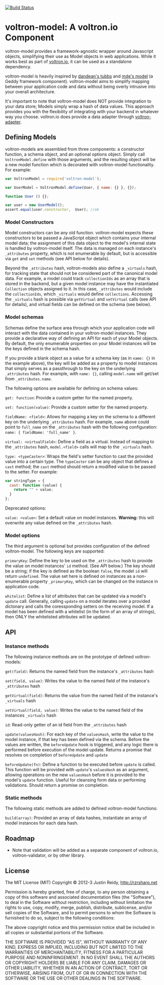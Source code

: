 [![Build Status](https://travis-ci.org/jmreidy/VoltronModel.png)](https://travis-ci.org/jmreidy/VoltronModel)

# voltron-model: A voltron.io Component

voltron-model provides a framework-agnostic wrapper around Javascript objects,
simplifying their use as Model objects in web applications. While it works best
as part of [voltron.io](https://github.com/jmreidy/voltron.io), it can be used
as a standalone dependency.

voltron-model is heavily inspired by [dandean's tubbs](https://github.com/dandean/tubbs)
and [mde's model](https://github.com/mde/model) (a Geddy framework component).
voltron-model aims to simplify mapping between your application code and data without being
overly intrusive into your overall architecture.

It's important to note that voltron-model does NOT provide integration to your data store;
Models simply wrap a hash of data values. This approach provides you with the flexibility of
integrating with your backend in whatever way you choose. voltron.io does provide a data adapter
through [voltron-adapter](https://github.com/jmreidy/voltron-adapter).

## Defining Models

voltron-models are assembled from three components: a constructor function,
a schema object, and an optional options object. Simply call `VoltronModel.define`
with those arguments, and the resulting object will be a new model function which
is decorated with voltron-model functionality. For example:

```javascript
var VoltronModel = require('voltron-model');

var UserModel = VoltronModel.define(User, { name: {} }, {});

function User () {};

var user = new UserModel();
assert.equal(user.constructor,  User); //ok
```

### Model Constructors

Model constructors can be any old function. voltron-model expects these constructors to be passed
a JavaScript object which contains your internal model data; the assignment of this data object
to the model's internal state is handled by voltron-model itself. The data is managed
on each instance's `_attributes` property, which is not enumerable by default, but is accessible via
`get` and `set` methods (see API below for details).

Beyond the `_attributes` hash, voltron-models also define a `_virtuals`
hash, for tracking state that should not be considered part of the canonical model data. For example,
a model could track `collectionIds` as an array that is stored in the backend, but a given model instance
may have the instantiated `Collection` objects assigned to it. In this case, `_attributes` would include
the `collectionIds`, which `_virtuals` would define `collections`. Accessing the `_virtuals` hash
is possible via `getVirtual` and `setVirtual` calls (see API for details), and virtual fields
can be defined on the schema (see below).

### Model schemas

Schemas define the surface area through which your application code will interact with the data
contained in your voltron-model instances. They provide a declarative way of defining an API
for each of your Model objects. By default, the only enumerable properties on your Model instances
will be the keys defined in the schema hash.

If you provide a blank object as a value for a schema key (as in `name: {}` in the example above),
the key will be added as a property to model instances that simply serves as a passthrough to the
key on the underlying `_attributes` hash. For example, with `name: {}`, calling `model.name` will
get/set from `_attributes.name`.

The following options are available for defining on schema values:

`get: function`: Provide a custom getter for the named property.

`set: function(value)`: Provide a custom setter for the named property.

`fieldName: <field>`: Allows for mapping a key on the schema to a different key on the underlying
`_attributes` hash. For example, `name` above could point to `full_name` on the `_attributes` hash
with the following configuration: `name: { fieldName: 'full_name' }`.

`virtual: <virtualField>`: Define a field as a virtual. Instead of mapping to the `_attributes` hash,
`model.<field>` calls will map to the `_virtuals` hash.

`type: <typeCaster>`: Wraps the field's setter function to cast the provided value into a certain type.
The `typeCaster` can be any object that defines a `cast` method; the `cast` method should return a modified
value to be passed to the setter. For example:
```javascript
var stringType = {
  cast: function (value) {
    return "" + value;
  }
};
```


Deprecated options:

`value: <value>`: Set a default value on model instances. **Warning:** this will overwrite
any value defined on the `_attributes` hash.


### Model options

The third argument is optional but provides configuration of the defined voltron-model. The
following keys are supported:

`primaryKey`: Define the key to be used on the `_attributes` hash to provide the value on
model instances' `id` method. (See API below.) The key should be a string; if the key is
defined as the boolean `false`, the model `id` will return `undefined`. The value set here
is defined on instances as a non-enumerable property `_primaryKey`, which can be changed on
the instance in application code.

`whitelist`: Define a list of attributes that can be updated via a model's `update` call. Generally,
calling `update` on a model iterates over a provided dictonary and calls the coressponding setters on the receiving model.
If a model has been defined with a whitelist (in the form of an array of strings), then ONLY the whitelisted attributes
will be updated.


## API

### Instance methods

The following instance methods are on the prototype of defined voltron-models:

`get(field)`: Returns the named field from the instance's `_attributes` hash

`set(field, value)`: Writes the value to the named field of the instance's `_attributes` hash

`getVirtual(field)`: Returns the value from the named field of the instance's `_virtuals` hash

`setVirtual(field, value)`: Writes the value to the named field of the instances `_virtuals` hash

`id`: Read-only getter of an id field from the `_attributes` hash

`update(valuesHash)`: For each key of the `valuesHash`, write the value to the model instance,
if that key has been defined via the schema. Before the values are written, the `beforeUpdate`
hook is triggered, and any logic there is performed before execution of the model update. Returns
a promise that resolves on completion of `beforeUpdate` and `update`

`beforeUpdate(fn)`: Define a function to be executed before `update` is called.  This function will be
provided with `update`'s `valuesHash` as an argument, allowing operations on the new `valuesHash`
before it is provided to the model's `update` function.
Useful for cleansing form data or performing validations. Should return a promise on completion.

### Static methods

The following static methods are added to defined voltron-model functions:

`build(array)`: Provided an array of data hashes, instantiate an array of model instances for
each data hash.

## Roadmap

* Note that validation will be added as a separate component of voltron.io, voltron-validator,
or by other library.

## License
The MIT License (MIT)
Copyright &copy; 2012-3 Justin Reidy, http://rzrsharp.net

Permission is hereby granted, free of charge, to any person obtaining a copy
of this software and associated documentation files (the "Software"), to deal
in the Software without restriction, including without limitation the rights
to use, copy, modify, merge, publish, distribute, sublicense, and/or sell
copies of the Software, and to permit persons to whom the Software is
furnished to do so, subject to the following conditions:

The above copyright notice and this permission notice shall be included in
all copies or substantial portions of the Software.

THE SOFTWARE IS PROVIDED "AS IS", WITHOUT WARRANTY OF ANY KIND, EXPRESS OR
IMPLIED, INCLUDING BUT NOT LIMITED TO THE WARRANTIES OF MERCHANTABILITY,
FITNESS FOR A PARTICULAR PURPOSE AND NONINFRINGEMENT. IN NO EVENT SHALL THE
AUTHORS OR COPYRIGHT HOLDERS BE LIABLE FOR ANY CLAIM, DAMAGES OR OTHER
LIABILITY, WHETHER IN AN ACTION OF CONTRACT, TORT OR OTHERWISE, ARISING FROM,
OUT OF OR IN CONNECTION WITH THE SOFTWARE OR THE USE OR OTHER DEALINGS IN
THE SOFTWARE.









